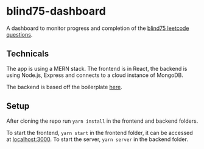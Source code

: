 # blind75-dashboard
A dashboard to monitor progress and completion of the [blind75 leetcode questions](https://www.teamblind.com/post/New-Year-Gift---Curated-List-of-Top-75-LeetCode-Questions-to-Save-Your-Time-OaM1orEU).  

## Technicals 
The app is using a MERN stack.
The frontend is in React, the backend is using Node.js, Express and connects to a cloud instance of MongoDB.

The backend is based off the boilerplate [here](https://github.com/drejcreative/mern-boilerplate-2020).

## Setup 
After cloning the repo run `yarn install` in the frontend and backend folders.

To start the frontend, `yarn start` in the frontend folder, it can be accessed at [localhost:3000](http://localhost:3000).
To start the server, `yarn server` in the backend folder.
